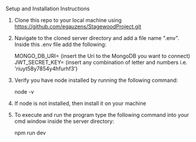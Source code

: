Setup and Installation Instructions

1. Clone this repo to your local machine using https://github.com/egauzens/StagewoodProject.git

2. Navigate to the cloned server directory and add a file name ".env". Inside this .env file add the following:

    MONGO_DB_URI= (insert the Uri to the MongoDB you want to connect)
    JWT_SECRET_KEY= (insert any combination of letter and numbers i.e. 'riuyt58y7854y4hfurhf3')

3. Verify you have node installed by running the following command:

    node -v

4. If node is not installed, then install it on your machine

5. To execute and run the program type the following command into your cmd window inside the server directory:

    npm run dev
